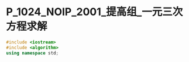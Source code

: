 # P_1024_NOIP_2001_提高组_一元三次方程求解

<style scoped>
@import '/public/css/cpp.css';
</style>


```cpp
#include <iostream>
#include <algorithm>
using namespace std;

```
    
